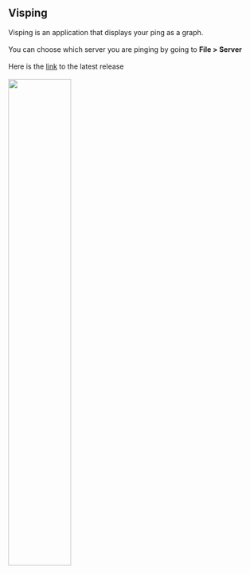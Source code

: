 ## Visping

Visping is an application that displays your ping as a graph.
<br><br>
You can choose which server you are pinging by going to <b>File > Server </b>
<br><br>
Here is the <a href="https://github.com/CubeToPlay/Visping/releases/latest">link</a> to the latest release 
<br><br>
<img src="https://www.cubetoplay.com/src/img/Visping%20Capture%20with%20ping.PNG" width="50%">
